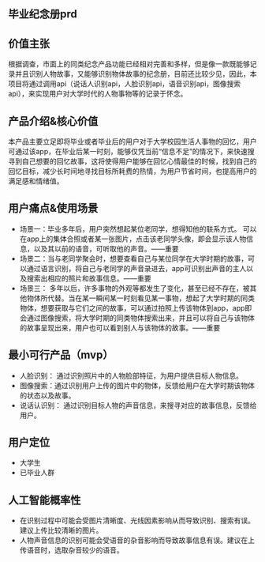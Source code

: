 ## 毕业纪念册prd
## 价值主张
根据调查，市面上的同类纪念产品功能已经相对完善和多样，但是像一款既能够记录并且识别人物故事，又能够识别物体故事的纪念册，目前还比较少见，因此，本项目将通过调用api（说话人识别api，人脸识别api，语音识别api，图像搜索api），来实现用户对大学时代的人物事物等的记录于怀念。

## 产品介绍&核心价值
本产品主要立足即将毕业或者毕业后的用户对于大学校园生活人事物的回忆，用户可通过该app，在毕业后某一时刻，能够仅凭当前“信息不足”的情况下，来快速搜寻到自己想要的回忆故事，这将使得用户能够在回忆心情最佳的时候，找到自己的回忆目标，减少长时间地寻找目标所耗费的热情，为用户节省时间，也提高用户的满足感和情绪值。

## 用户痛点&使用场景
* 场景一：毕业多年后，用户突然想起某位老同学，想得知他的联系方式。 可以在app上的集体合照或者某一张图片，点击该老同学头像，即会显示该人物信息，以及其以前的语音，可听取他的声音。——重要
* 场景二：当与老同学聚会时，想要查看自己与某位同学在大学时期的故事，可以通过语言识别，将自己与老同学的声音录进去，app可识别出声音的主人以及搜索出相应的照片和故事信息。——重要
* 场景三： 多年以后，许多事物的外观等都发生了变化，甚至已经不存在，被其他物体所代替。当在某一瞬间某一时刻看见某一事物，想起了大学时期的同类物体，想要获取与它们之间的故事，可以通过拍照上传该物体到app，app即会通过图像搜索，将大学时期的同类物体搜索出来，并且可以将自己与该物体的故事呈现出来，用户也可以看到别人与该物体的故事。——重要


## 最小可行产品（mvp）
* 人脸识别： 通过识别照片中的人物脸部特征，为用户提供目标人物信息。
* 图像搜索：通过识别用户上传的图片中的物体，反馈给用户在大学时期该物体的状态以及故事。
* 说话认识别： 通过识别目标人物的声音信息，来搜寻对应的故事信息，反馈给用户。

## 用户定位
* 大学生
* 已毕业人群

## 人工智能概率性
* 在识别过程中可能会受图片清晰度、光线因素影响从而导致识别、搜索有误。建议上传比较清晰的图片。
* 人物声音信息的识别可能会受语音的杂音影响而导致故事信息有误。建议在上传语音时，选取杂音较少的语音。




